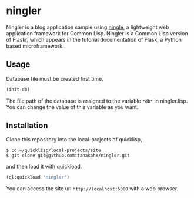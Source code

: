 # ningler

Ningler is a blog application sample using [ningle](https://github.com/fukamachi/ningle), a lightweight web application framework for Common Lisp. Ningler is a Common Lisp version of Flaskr, which appears in the tutorial documentation of Flask, a Python based microframework.

## Usage

Database file must be created first time.

``` cl
(init-db)
```

The file path of the database is assigned to the variable `*db*` in ningler.lisp. You can change the value of this variable as you want.

## Installation

Clone this repository into the local-projects of quicklisp,

``` console
$ cd ~/quicklisp/local-projects/site
$ git clone git@github.com:tanakahx/ningler.git
```

and then load it with quickload.

``` cl
(ql:quickload "ningler")
```

You can access the site url `http://localhost:5000` with a web browser.